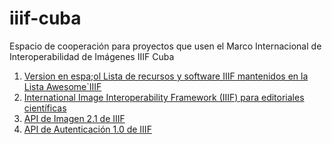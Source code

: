 # iiif-cuba
Espacio de cooperación para proyectos que usen el Marco Internacional de Interoperabilidad 
de Imágenes IIIF Cuba
1. [Version en espa;ol Lista de recursos y software IIIF mantenidos en la Lista Awesome`IIIF ]()
2. [International Image Interoperability Framework (IIIF) para editoriales científicas](https://github.com/IIIF-Cuba/publishing-scientific-images-iiif-spanish)
3. [API de Imagen 2.1 de IIIF](http://iiif.sld.cu/especificaciones2.1/API%20de%20Imagen%202.1%20de%20IIIF.htm)
4. [API de Autenticación 1.0 de IIIF](http://iiif.sld.cu/especificaciones2.1/API%20de%20B%C3%BAsqueda%20de%20Contenido%201.0%20de%20IIIF.htm)


